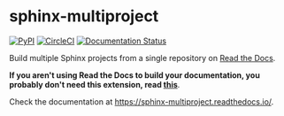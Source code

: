 # sphinx-multiproject

[![PyPI](https://img.shields.io/pypi/v/sphinx-multiproject.svg)](https://pypi.org/project/sphinx-multiproject/)
[![CircleCI](https://circleci.com/gh/readthedocs/sphinx-multiproject/tree/main.svg?style=svg)](https://circleci.com/gh/readthedocs/sphinx-multiproject/tree/main)
[![Documentation Status](https://readthedocs.org/projects/sphinx-multiproject/badge/?version=latest)](https://sphinx-multiproject.readthedocs.io/en/latest/?badge=latest)

Build multiple Sphinx projects from a single repository on
[Read the Docs](https://readthedocs.org).

**If you aren't using Read the Docs to build your documentation,
you probably don't need this extension,
read [this](https://sphinx-multiproject.readthedocs.io/page/advanced-usage.html#sharing-a-conf-py-file-without-using-an-extension)**.

Check the documentation at <https://sphinx-multiproject.readthedocs.io/>.
